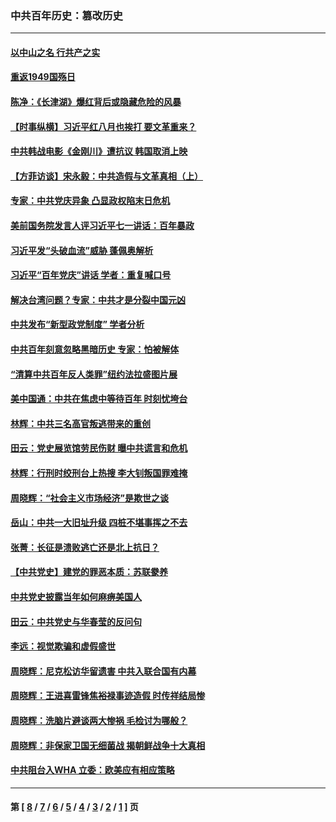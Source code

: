 ### 中共百年历史：篡改历史
---
#### [以中山之名 行共产之实](../../pages/nf1176115/n13346437.md?01080430) 
#### [重返1949国殇日](../../pages/nf1176115/n13346372.md?01080430) 
#### [陈净：《长津湖》爆红背后或隐藏危险的风暴](../../pages/nf1176115/n13314364.md?01080430) 
#### [【时事纵横】习近平红八月也挨打 要文革重来？](../../pages/nf1176115/n13231393.md?01080430) 
#### [中共韩战电影《金刚川》遭抗议 韩国取消上映](../../pages/nf1176115/n13219114.md?01080430) 
#### [【方菲访谈】宋永毅：中共造假与文革真相（上）](../../pages/nf1176115/n13200760.md?01080430) 
#### [专家：中共党庆异象 凸显政权陷末日危机](../../pages/nf1176115/n13067084.md?01080430) 
#### [美前国务院发言人评习近平七一讲话：百年暴政](../../pages/nf1176115/n13066986.md?01080430) 
#### [习近平发“头破血流”威胁 蓬佩奥解析](../../pages/nf1176115/n13063604.md?01080430) 
#### [习近平“百年党庆”讲话 学者：重复喊口号](../../pages/nf1176115/n13061411.md?01080430) 
#### [解决台湾问题？专家：中共才是分裂中国元凶](../../pages/nf1176115/n13060811.md?01080430) 
#### [中共发布“新型政党制度” 学者分析](../../pages/nf1176115/n13056354.md?01080430) 
#### [中共百年刻意忽略黑暗历史 专家：怕被解体](../../pages/nf1176115/n13056056.md?01080430) 
#### [“清算中共百年反人类罪”纽约法拉盛图片展](../../pages/nf1176115/n13052220.md?01080430) 
#### [美中国通：中共在焦虑中等待百年 时刻忧垮台](../../pages/nf1176115/n13048820.md?01080430) 
#### [林辉：中共三名高官叛逃带来的重创](../../pages/nf1176115/n13035206.md?01080430) 
#### [田云：党史展览馆劳民伤财 曝中共谎言和危机](../../pages/nf1176115/n13033900.md?01080430) 
#### [林辉：行刑时绞刑台上热搜 李大钊叛国罪难掩](../../pages/nf1176115/n13031965.md?01080430) 
#### [周晓辉：“社会主义市场经济”是欺世之谈](../../pages/nf1176115/n13024090.md?01080430) 
#### [岳山：中共一大旧址升级 四桩不堪事挥之不去](../../pages/nf1176115/n13021697.md?01080430) 
#### [张菁：长征是溃败逃亡还是北上抗日？](../../pages/nf1176115/n13020585.md?01080430) 
#### [【中共党史】建党的罪恶本质：苏联豢养](../../pages/nf1176115/n13011888.md?01080430) 
#### [中共党史披露当年如何麻痹美国人](../../pages/nf1176115/n12966400.md?01080430) 
#### [田云：中共党史与华春莹的反问句](../../pages/nf1176115/n12765178.md?01080430) 
#### [李远：视觉欺骗和虚假盛世](../../pages/nf1176115/n12993376.md?01080430) 
#### [周晓辉：尼克松访华留遗害 中共入联合国有内幕](../../pages/nf1176115/n12991422.md?01080430) 
#### [周晓辉：王进喜雷锋焦裕禄事迹造假 时传祥结局惨](../../pages/nf1176115/n12985497.md?01080430) 
#### [周晓辉：洗脑片避谈两大惨祸 毛检讨为哪般？](../../pages/nf1176115/n12971285.md?01080430) 
#### [周晓辉：非保家卫国无细菌战 揭朝鲜战争十大真相](../../pages/nf1176115/n12954161.md?01080430) 
#### [中共阻台入WHA 立委：欧美应有相应策略](../../pages/nf1176115/n12939343.md?01080430) 

---
#### 第 [ [8](./8.md?01080430) / [7](./7.md?01080430) / [6](./6.md?01080430) / [5](./5.md?01080430) / [4](./4.md?01080430) / [3](./3.md?01080430) / [2](./2.md?01080430) / [1](./1.md?01080430) ] 页
